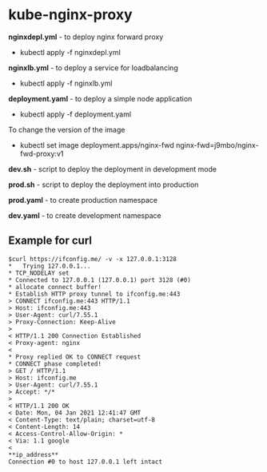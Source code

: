 # kube-nginx-proxy

**nginxdepl.yml** - to deploy nginx forward proxy

 - kubectl apply -f nginxdepl.yml

**nginxlb.yml** - to deploy a service for loadbalancing

 - kubectl apply -f nginxlb.yml

**deployment.yaml** - to deploy a simple node application 
 
 - kubectl apply -f deployment.yaml

To change the version of the image
 - kubectl set image deployment.apps/nginx-fwd nginx-fwd=j9mbo/nginx-fwd-proxy:v1 

**dev.sh** - script to deploy the deployment in development mode

**prod.sh** - script to deploy the deployment into production

**prod.yaml** - to create production namespace

**dev.yaml** - to create development namespace

Example for curl
----------------
```
$curl https://ifconfig.me/ -v -x 127.0.0.1:3128
*   Trying 127.0.0.1...
* TCP_NODELAY set
* Connected to 127.0.0.1 (127.0.0.1) port 3128 (#0)
* allocate connect buffer!
* Establish HTTP proxy tunnel to ifconfig.me:443
> CONNECT ifconfig.me:443 HTTP/1.1
> Host: ifconfig.me:443
> User-Agent: curl/7.55.1
> Proxy-Connection: Keep-Alive
>
< HTTP/1.1 200 Connection Established
< Proxy-agent: nginx
<
* Proxy replied OK to CONNECT request
* CONNECT phase completed!
> GET / HTTP/1.1
> Host: ifconfig.me
> User-Agent: curl/7.55.1
> Accept: */*
>
< HTTP/1.1 200 OK
< Date: Mon, 04 Jan 2021 12:41:47 GMT
< Content-Type: text/plain; charset=utf-8
< Content-Length: 14
< Access-Control-Allow-Origin: *
< Via: 1.1 google
<
**ip_address**
Connection #0 to host 127.0.0.1 left intact
```
